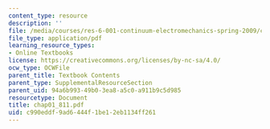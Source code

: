 ```yaml
---
content_type: resource
description: ''
file: /media/courses/res-6-001-continuum-electromechanics-spring-2009/c990eddf9ad6444f1be12eb1134ff261_chap01_811.pdf
file_type: application/pdf
learning_resource_types:
- Online Textbooks
license: https://creativecommons.org/licenses/by-nc-sa/4.0/
ocw_type: OCWFile
parent_title: Textbook Contents
parent_type: SupplementalResourceSection
parent_uid: 94a6b993-49b0-3ea8-a5c0-a911b9c5d985
resourcetype: Document
title: chap01_811.pdf
uid: c990eddf-9ad6-444f-1be1-2eb1134ff261
---
```

